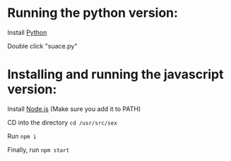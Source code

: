 # Running the python version:

Install [Python](https://www.python.org/downloads/)

Double click "suace.py"



# Installing and running the javascript version:

Install [Node.js](https://nodejs.org/en/download/) (Make sure you add it to PATH)

CD into the directory ```cd /usr/src/sex```

Run ```npm i```

Finally, run ```npm start```
